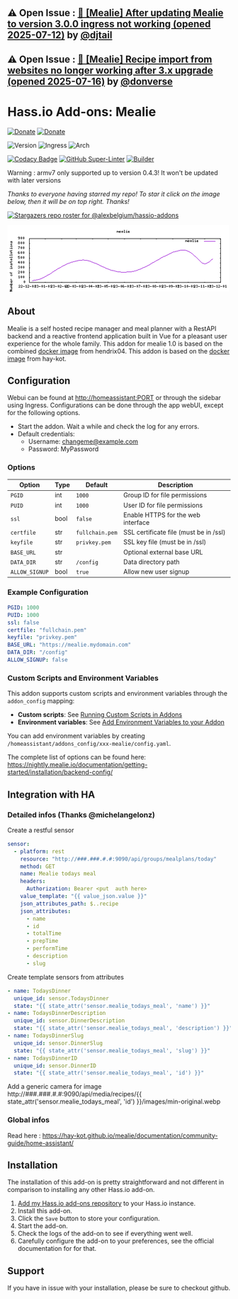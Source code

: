 ## &#9888; Open Issue : [🐛 [Mealie] After updating Mealie to version 3.0.0 ingress not working (opened 2025-07-12)](https://github.com/alexbelgium/hassio-addons/issues/1948) by [@djtail](https://github.com/djtail)
## &#9888; Open Issue : [🐛 [Mealie] Recipe import from websites no longer working after 3.x upgrade (opened 2025-07-16)](https://github.com/alexbelgium/hassio-addons/issues/1962) by [@donverse](https://github.com/donverse)
# Hass.io Add-ons: Mealie

[![Donate][donation-badge]](https://www.buymeacoffee.com/alexbelgium)
[![Donate][paypal-badge]](https://www.paypal.com/donate/?hosted_button_id=DZFULJZTP3UQA)

![Version](https://img.shields.io/badge/dynamic/json?label=Version&query=%24.version&url=https%3A%2F%2Fraw.githubusercontent.com%2Falexbelgium%2Fhassio-addons%2Fmaster%2Fmealie%2Fconfig.json)
![Ingress](https://img.shields.io/badge/dynamic/json?label=Ingress&query=%24.ingress&url=https%3A%2F%2Fraw.githubusercontent.com%2Falexbelgium%2Fhassio-addons%2Fmaster%2Fmealie%2Fconfig.json)
![Arch](https://img.shields.io/badge/dynamic/json?color=success&label=Arch&query=%24.arch&url=https%3A%2F%2Fraw.githubusercontent.com%2Falexbelgium%2Fhassio-addons%2Fmaster%2Fmealie%2Fconfig.json)

[![Codacy Badge](https://app.codacy.com/project/badge/Grade/9c6cf10bdbba45ecb202d7f579b5be0e)](https://www.codacy.com/gh/alexbelgium/hassio-addons/dashboard?utm_source=github.com&utm_medium=referral&utm_content=alexbelgium/hassio-addons&utm_campaign=Badge_Grade)
[![GitHub Super-Linter](https://img.shields.io/github/actions/workflow/status/alexbelgium/hassio-addons/weekly-supelinter.yaml?label=Lint%20code%20base)](https://github.com/alexbelgium/hassio-addons/actions/workflows/weekly-supelinter.yaml)
[![Builder](https://img.shields.io/github/actions/workflow/status/alexbelgium/hassio-addons/onpush_builder.yaml?label=Builder)](https://github.com/alexbelgium/hassio-addons/actions/workflows/onpush_builder.yaml)

[donation-badge]: https://img.shields.io/badge/Buy%20me%20a%20coffee%20(no%20paypal)-%23d32f2f?logo=buy-me-a-coffee&style=flat&logoColor=white
[paypal-badge]: https://img.shields.io/badge/Buy%20me%20a%20coffee%20with%20Paypal-0070BA?logo=paypal&style=flat&logoColor=white

Warning : armv7 only supported up to version 0.4.3! It won't be updated with later versions

_Thanks to everyone having starred my repo! To star it click on the image below, then it will be on top right. Thanks!_

[![Stargazers repo roster for @alexbelgium/hassio-addons](https://raw.githubusercontent.com/alexbelgium/hassio-addons/master/.github/stars2.svg)](https://github.com/alexbelgium/hassio-addons/stargazers)

![downloads evolution](https://raw.githubusercontent.com/alexbelgium/hassio-addons/master/mealie/stats.png)

## About

Mealie is a self hosted recipe manager and meal planner with a RestAPI backend and a reactive frontend application built in Vue for a pleasant user experience for the whole family.
This addon for mealie 1.0 is based on the combined [docker image](https://hub.docker.com/r/hendrix04/mealie-combined) from hendrix04.
This addon is based on the [docker image](https://hub.docker.com/r/hkotel/mealie) from hay-kot.

## Configuration

Webui can be found at <http://homeassistant:PORT> or through the sidebar using Ingress.
Configurations can be done through the app webUI, except for the following options.

- Start the addon. Wait a while and check the log for any errors.
- Default credentials:
  - Username: changeme@example.com
  - Password: MyPassword

### Options

| Option | Type | Default | Description |
|--------|------|---------|-------------|
| `PGID` | int | `1000` | Group ID for file permissions |
| `PUID` | int | `1000` | User ID for file permissions |
| `ssl` | bool | `false` | Enable HTTPS for the web interface |
| `certfile` | str | `fullchain.pem` | SSL certificate file (must be in /ssl) |
| `keyfile` | str | `privkey.pem` | SSL key file (must be in /ssl) |
| `BASE_URL` | str | | Optional external base URL |
| `DATA_DIR` | str | `/config` | Data directory path |
| `ALLOW_SIGNUP` | bool | `true` | Allow new user signup |

### Example Configuration

```yaml
PGID: 1000
PUID: 1000
ssl: false
certfile: "fullchain.pem"
keyfile: "privkey.pem"
BASE_URL: "https://mealie.mydomain.com"
DATA_DIR: "/config"
ALLOW_SIGNUP: false
```

### Custom Scripts and Environment Variables

This addon supports custom scripts and environment variables through the `addon_config` mapping:

- **Custom scripts**: See [Running Custom Scripts in Addons](https://github.com/alexbelgium/hassio-addons/wiki/Running-custom-scripts-in-Addons)
- **Environment variables**: See [Add Environment Variables to your Addon](https://github.com/alexbelgium/hassio-addons/wiki/Add-Environment-variables-to-your-Addon)

You can add environment variables by creating `/homeassistant/addons_config/xxx-mealie/config.yaml`.

The complete list of options can be found here: https://nightly.mealie.io/documentation/getting-started/installation/backend-config/

## Integration with HA

### Detailed infos (Thanks @michelangelonz)

Create a restful sensor

```yaml
sensor:
  - platform: rest
    resource: "http://###.###.#.#:9090/api/groups/mealplans/today"
    method: GET
    name: Mealie todays meal
    headers:
      Authorization: Bearer <put  auth here>
    value_template: "{{ value_json.value }}"
    json_attributes_path: $..recipe
    json_attributes:
      - name
      - id
      - totalTime
      - prepTime
      - performTime
      - description
      - slug
```

Create template sensors from attributes

```yaml
- name: TodaysDinner
  unique_id: sensor.TodaysDinner
  state: "{{ state_attr('sensor.mealie_todays_meal', 'name') }}"
- name: TodaysDinnerDescription
  unique_id: sensor.DinnerDescription
  state: "{{ state_attr('sensor.mealie_todays_meal', 'description') }}"
- name: TodaysDinnerSlug
  unique_id: sensor.DinnerSlug
  state: "{{ state_attr('sensor.mealie_todays_meal', 'slug') }}"
- name: TodaysDinnerID
  unique_id: sensor.DinnerID
  state: "{{ state_attr('sensor.mealie_todays_meal', 'id') }}"
```

Add a generic camera for image
http://###.###.#.#:9090/api/media/recipes/{{ state_attr('sensor.mealie_todays_meal', 'id') }}/images/min-original.webp

### Global infos

Read here : https://hay-kot.github.io/mealie/documentation/community-guide/home-assistant/

## Installation

The installation of this add-on is pretty straightforward and not different in
comparison to installing any other Hass.io add-on.

1. [Add my Hass.io add-ons repository][repository] to your Hass.io instance.
1. Install this add-on.
1. Click the `Save` button to store your configuration.
1. Start the add-on.
1. Check the logs of the add-on to see if everything went well.
1. Carefully configure the add-on to your preferences, see the official documentation for for that.

## Support

If you have in issue with your installation, please be sure to checkout github.

[repository]: https://github.com/alexbelgium/hassio-addons
